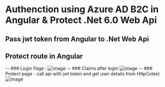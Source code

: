 # Authenction using Azure AD B2C in Angular & Protect .Net 6.0 Web Api
## Pass jwt token from Angular to .Net Web Api
## Protect route in Angular 
-- ### Login Page :
![image](https://user-images.githubusercontent.com/85626647/196483076-3a7205f8-9604-4ae9-89d1-a6aa4941a390.png)
-- ### Claims after login
![image](https://user-images.githubusercontent.com/85626647/196483487-5b83b332-ce89-4d59-9082-ae523a47b004.png)
-- ### Protect page - call api with jwt token and get user details from HttpCotext 
![image](https://user-images.githubusercontent.com/85626647/196483840-e63f4107-0ee8-4be0-9610-cfc8dbd5fe87.png)
